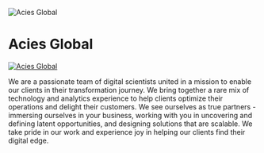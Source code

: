 
![Acies Global](https://github.com/acies-global/.github/blob/main/open-banner.png?raw=true)

# Acies Global


[![Acies Global](https://img.shields.io/badge/Acies-Global-blue.svg?style=flat)](https://aciesglobal.com)


We are a passionate team of digital scientists united in a mission to enable our clients in their transformation journey. We bring together a rare mix of technology and analytics experience to help clients optimize their operations and delight their customers. We see ourselves as true partners - immersing ourselves in your business, working with you in uncovering and defining latent opportunities, and designing solutions that are scalable. We take pride in our work and experience joy in helping our clients find their digital edge.


